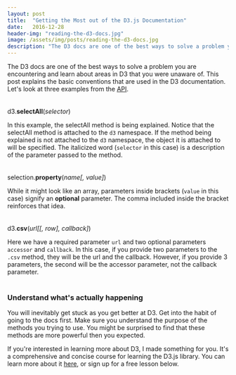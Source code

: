 ```yaml
---
layout: post
title:  "Getting the Most out of the D3.js Documentation"
date:   2016-12-28
header-img: "reading-the-d3-docs.jpg"
image: /assets/img/posts/reading-the-d3-docs.jpg
description: "The D3 docs are one of the best ways to solve a problem you are encountering, or learn about areas in D3 that you were unaware of."
---
```


The D3 docs are one of the best ways to solve a problem you are encountering and learn about areas in D3 that you were unaware of. This post explains the basic conventions that are used in the D3 documentation. Let's look at three examples from the [API](https://github.com/d3/d3/blob/master/API.md).
<br>
<br>
<br>
d3.**selectAll**(*selector*)

In this example, the selectAll method is being explained.
Notice that the selectAll method is attached to the `d3` namespace. If the method being explained is not
attached to the `d3` namespace, the object it is attached to will be specified. The italicized word (`selector` in this case) is a description of the parameter
passed to the method.
<br>
<br>
<br>
selection.**property**(*name[, value]*)

While it might look like an array, parameters inside brackets (`value` in this case) signify an **optional** parameter. The comma included inside the bracket reinforces that idea.
<br>
<br>
<br>
d3.**csv**(*url[[, row], callback]*)

Here we have a required parameter `url` and two optional parameters `accessor` and `callback`. In this case, if you provide two parameters to the `.csv` method, they will be the url and the callback. However, if you provide 3 parameters, the second will be the accessor parameter, not the callback parameter.
<br>
<br>
### Understand what's actually happening
You will inevitably get stuck as you get better at D3. Get into the habit of going to the docs first. Make sure you understand the purpose of the methods you trying to use. You might be surprised to find that these methods are more powerful then you expected.

If you're interested in learning more about D3, I made something for you. It's a comprehensive and concise course for learning the D3.js library. You can learn more about it [here](https://learningd3.com), or sign up for a free lesson below.
